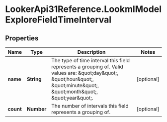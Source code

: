 # LookerApi31Reference.LookmlModelExploreFieldTimeInterval

## Properties
Name | Type | Description | Notes
------------ | ------------- | ------------- | -------------
**name** | **String** | The type of time interval this field represents a grouping of. Valid values are: \&quot;day\&quot;, \&quot;hour\&quot;, \&quot;minute\&quot;, \&quot;month\&quot;, \&quot;year\&quot;. | [optional] 
**count** | **Number** | The number of intervals this field represents a grouping of. | [optional] 


